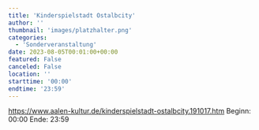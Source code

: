 ```yaml
---
title: 'Kinderspielstadt Ostalbcity'
author: ''
thumbnail: 'images/platzhalter.png'
categories:
  - 'Sonderveranstaltung'
date: 2023-08-05T00:01:00+00:00
featured: False
canceled: False
location: ''
starttime: '00:00'
endtime: '23:59'
---
```

https://www.aalen-kultur.de/kinderspielstadt-ostalbcity.191017.htm
Beginn: 00:00
 Ende: 23:59